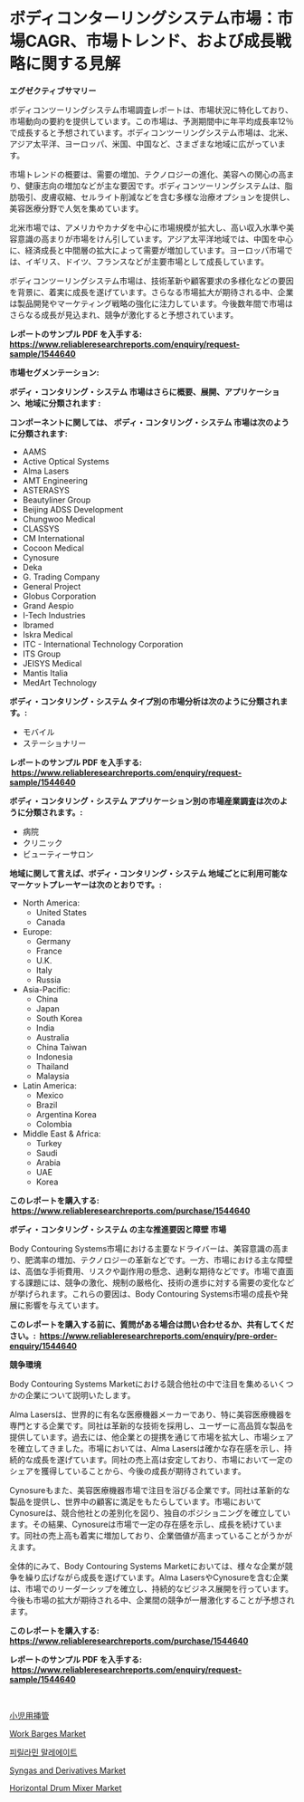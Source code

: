 <p><h1>ボディコンターリングシステム市場：市場CAGR、市場トレンド、および成長戦略に関する見解</h1></p><p><strong>エグゼクティブサマリー</strong></p>
<p><p>ボディコンツーリングシステム市場調査レポートは、市場状況に特化しており、市場動向の要約を提供しています。この市場は、予測期間中に年平均成長率12％で成長すると予想されています。ボディコンツーリングシステム市場は、北米、アジア太平洋、ヨーロッパ、米国、中国など、さまざまな地域に広がっています。</p><p>市場トレンドの概要は、需要の増加、テクノロジーの進化、美容への関心の高まり、健康志向の増加などが主な要因です。ボディコンツーリングシステムは、脂肪吸引、皮膚収縮、セルライト削減などを含む多様な治療オプションを提供し、美容医療分野で人気を集めています。</p><p>北米市場では、アメリカやカナダを中心に市場規模が拡大し、高い収入水準や美容意識の高まりが市場をけん引しています。アジア太平洋地域では、中国を中心に、経済成長と中間層の拡大によって需要が増加しています。ヨーロッパ市場では、イギリス、ドイツ、フランスなどが主要市場として成長しています。</p><p>ボディコンツーリングシステム市場は、技術革新や顧客要求の多様化などの要因を背景に、着実に成長を遂げています。さらなる市場拡大が期待される中、企業は製品開発やマーケティング戦略の強化に注力しています。今後数年間で市場はさらなる成長が見込まれ、競争が激化すると予想されています。</p></p>
<p><strong>レポートのサンプル PDF を入手する: <a href="https://www.reliableresearchreports.com/enquiry/request-sample/1544640">https://www.reliableresearchreports.com/enquiry/request-sample/1544640</a></strong></p>
<p><strong>市場セグメンテーション:</strong></p>
<p><strong> ボディ・コンタリング・システム 市場はさらに概要、展開、アプリケーション、地域に分類されます :</strong></p>
<p><strong>コンポーネントに関しては、 ボディ・コンタリング・システム 市場は次のように分類されます: &nbsp;</strong></p>
<p><ul><li>AAMS</li><li>Active Optical Systems</li><li>Alma Lasers</li><li>AMT Engineering</li><li>ASTERASYS</li><li>Beautyliner Group</li><li>Beijing ADSS Development</li><li>Chungwoo Medical</li><li>CLASSYS</li><li>CM International</li><li>Cocoon Medical</li><li>Cynosure</li><li>Deka</li><li>G. Trading Company</li><li>General Project</li><li>Globus Corporation</li><li>Grand Aespio</li><li>I-Tech Industries</li><li>Ibramed</li><li>Iskra Medical</li><li>ITC - International Technology Corporation</li><li>ITS Group</li><li>JEISYS Medical</li><li>Mantis Italia</li><li>MedArt Technology</li></ul></p>
<p><strong> ボディ・コンタリング・システム タイプ別の市場分析は次のように分類されます。:</strong></p>
<p><ul><li>モバイル</li><li>ステーショナリー</li></ul></p>
<p><strong>レポートのサンプル PDF を入手する: &nbsp;<a href="https://www.reliableresearchreports.com/enquiry/request-sample/1544640">https://www.reliableresearchreports.com/enquiry/request-sample/1544640</a></strong></p>
<p><strong> ボディ・コンタリング・システム アプリケーション別の市場産業調査は次のように分類されます。:</strong></p>
<p><ul><li>病院</li><li>クリニック</li><li>ビューティーサロン</li></ul></p>
<p><strong>地域に関して言えば、ボディ・コンタリング・システム 地域ごとに利用可能なマーケットプレーヤーは次のとおりです。:</strong></p>
<p><ul>
    <li>
        North America:
        <ul>
            <li>United States</li>
            <li>Canada</li>
        </ul>
    </li>
    <li>
        Europe:
        <ul>
            <li>Germany</li>
            <li>France</li>
            <li>U.K.</li>
            <li>Italy</li>
            <li>Russia</li>
        </ul>
    </li>
    <li>
        Asia-Pacific:
        <ul>
            <li>China</li>
            <li>Japan</li>
            <li>South Korea</li>
            <li>India</li>
            <li>Australia</li>
            <li>China Taiwan</li>
            <li>Indonesia</li>
            <li>Thailand</li>
            <li>Malaysia</li>
        </ul>
    </li>
    <li>
        Latin America:
        <ul>
            <li>Mexico</li>
            <li>Brazil</li>
            <li>Argentina Korea</li>
            <li>Colombia</li>
        </ul>
    </li>
    <li>
        Middle East & Africa:
        <ul>
            <li>Turkey</li>
            <li>Saudi</li>
            <li>Arabia</li>
            <li>UAE</li>
            <li>Korea</li>
        </ul>
    </li>
    </ul></p>
<p><strong>このレポートを購入する: &nbsp;<a href="https://www.reliableresearchreports.com/purchase/1544640">https://www.reliableresearchreports.com/purchase/1544640</a></strong></p>
<p><strong>ボディ・コンタリング・システム の主な推進要因と障壁 市場</strong></p>
<p><p>Body Contouring Systems市場における主要なドライバーは、美容意識の高まり、肥満率の増加、テクノロジーの革新などです。一方、市場における主な障壁は、高価な手術費用、リスクや副作用の懸念、過剰な期待などです。市場で直面する課題には、競争の激化、規制の厳格化、技術の進歩に対する需要の変化などが挙げられます。これらの要因は、Body Contouring Systems市場の成長や発展に影響を与えています。</p></p>
<p><strong>このレポートを購入する前に、質問がある場合は問い合わせるか、共有してください。:&nbsp; <a href="https://www.reliableresearchreports.com/enquiry/pre-order-enquiry/1544640">https://www.reliableresearchreports.com/enquiry/pre-order-enquiry/1544640</a></strong></p>
<p><strong>競争環境</strong></p>
<p><p>Body Contouring Systems Marketにおける競合他社の中で注目を集めるいくつかの企業について説明いたします。</p><p>Alma Lasersは、世界的に有名な医療機器メーカーであり、特に美容医療機器を専門とする企業です。同社は革新的な技術を採用し、ユーザーに高品質な製品を提供しています。過去には、他企業との提携を通じて市場を拡大し、市場シェアを確立してきました。市場においては、Alma Lasersは確かな存在感を示し、持続的な成長を遂げています。同社の売上高は安定しており、市場において一定のシェアを獲得していることから、今後の成長が期待されています。</p><p>Cynosureもまた、美容医療機器市場で注目を浴びる企業です。同社は革新的な製品を提供し、世界中の顧客に満足をもたらしています。市場においてCynosureは、競合他社との差別化を図り、独自のポジショニングを確立しています。その結果、Cynosureは市場で一定の存在感を示し、成長を続けています。同社の売上高も着実に増加しており、企業価値が高まっていることがうかがえます。</p><p>全体的にみて、Body Contouring Systems Marketにおいては、様々な企業が競争を繰り広げながら成長を遂げています。Alma LasersやCynosureを含む企業は、市場でのリーダーシップを確立し、持続的なビジネス展開を行っています。今後も市場の拡大が期待される中、企業間の競争が一層激化することが予想されます。</p></p>
<p><strong>このレポートを購入する: &nbsp; <a href="https://www.reliableresearchreports.com/purchase/1544640">https://www.reliableresearchreports.com/purchase/1544640</a></strong></p>
<p><strong>レポートのサンプル PDF を入手する: &nbsp;<a href="https://www.reliableresearchreports.com/enquiry/request-sample/1544640">https://www.reliableresearchreports.com/enquiry/request-sample/1544640</a></strong><strong></strong></p>
<p>&nbsp;</p>
<p><p><a href="https://github.com/MosesSpinka1914/Market-Research-Report-List-1/blob/main/708640013648.md">小児用挿管</a></p><p><a href="https://issuu.com/reportprime-2/docs/work-barges-market-size-2030.pptx">Work Barges Market</a></p><p><a href="https://github.com/Tristiarton768456/Market-Research-Report-List-1/blob/main/844770312557.md">피릴라민 말레에이트</a></p><p><a href="https://iodized-pantydraco-05c.notion.site/Syngas-and-Derivatives-Market-Analysis-and-Market-Size-Global-Industry-Overview-Market-Segmentatio-2b570bf230f8487f8f2b3b23b651cbf7">Syngas and Derivatives Market</a></p><p><a href="https://view.publitas.com/reportprime-1/horizontal-drum-mixer-market-research-report-unlocks-analysis-on-the-market-financial-status-market-size-and-market-revenue-upto-2031/">Horizontal Drum Mixer Market</a></p></p>